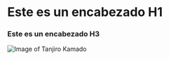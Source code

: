 # Este es un encabezado H1
### Este es un encabezado H3

![Image of Tanjiro Kamado](https://la-forge-medievale.com/1450-medium_default/katana-de-tanjiro-kamado-souffle-du-soleil.jpg)
